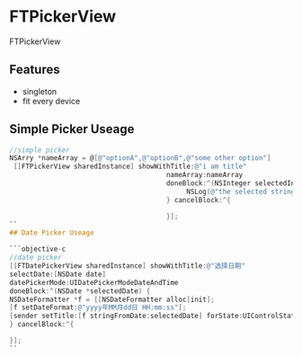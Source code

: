 # FTPickerView
FTPickerView

## Features
- singleton
- fit every device

## Simple Picker Useage

```objective-c
//simple picker
NSArry *nameArray = @[@"optionA",@"optionB",@"some other option"]
 [[FTPickerView sharedInstance] showWithTitle:@"i am title"
                                       nameArray:nameArray
                                       doneBlock:^(NSInteger selectedIndex) {
                                       		NSLog(@"the selected string is: %@",nameArray[selectedIndex]);
                                       } cancelBlock:^{

                                       }];
``
## Date Picker Useage

```objective-c
//date picker
[[FTDatePickerView sharedInstance] showWithTitle:@"选择日期"
selectDate:[NSDate date]
datePickerMode:UIDatePickerModeDateAndTime
doneBlock:^(NSDate *selectedDate) {
NSDateFormatter *f = [[NSDateFormatter alloc]init];
[f setDateFormat:@"yyyy年MM月dd日 HH:mm:ss"];
[sender setTitle:[f stringFromDate:selectedDate] forState:UIControlStateNormal];
} cancelBlock:^{

}];
``
